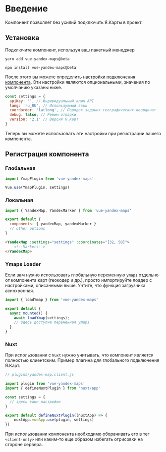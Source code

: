 # Введение

Компонент позволяет без усилий подключить Я.Карты в проект.
## Установка

Подключите компонент, используя ваш пакетный менеджер

<CodeGroup>
  <CodeGroupItem title="YARN">

```bash:no-line-numbers
yarn add vue-yandex-maps@beta
```

  </CodeGroupItem>

  <CodeGroupItem title="NPM">

```bash:no-line-numbers
npm install vue-yandex-maps@beta
```

  </CodeGroupItem>
</CodeGroup>

После этого вы можете определить [настройки подключения компонента](https://yandex.ru/dev/maps/jsapi/doc/2.1/dg/concepts/load.html#load__param). Эти настройки являются опциональными, значения по умолчанию указаны ниже.

```js
const settings = {
  apiKey: '', // Индивидуальный ключ API
  lang: 'ru_RU', // Используемый язык
  coordorder: 'latlong', // Порядок задания географических координат
  debug: false, // Режим отладки
  version: '2.1' // Версия Я.Карт
}
```

Теперь вы можете использовать эти настройки при регистрации вашего компонента.

## Регистрация компонента

### Глобальная

```js
import YmapPlugin from 'vue-yandex-maps'

Vue.use(YmapPlugin, settings)
```

### Локальная

```js
import { YandexMap, YandexMarker } from 'vue-yandex-maps'

export default {
  components: { yandexMap, yandexMarker }
  // other options
}

```
```html
<YandexMap :settings="settings" :coordinates="[32, 50]">
    <!--Markers-->
</YandexMap>
```

### Ymaps Loader

Если вам нужно использовать глобальную переменную `ymaps` отдельно от компонента карт (геокодер и др.), просто импортируйте лоадер с настройками, описанными выше. Учтите, что функция загрузчика асинхронная.

```js
import { loadYmap } from 'vue-yandex-maps'

export default {
  async mounted() {
    await loadYmap(settings);
    // здесь доступна переменная ymaps
  }
}
```

### Nuxt

При использовании с `Nuxt` нужно учитывать, что компонент является полностью клиентским. Пример плагина для глобального подключения Я.Карт.

```js
// plugins/yandex-map.client.js

import plugin from 'vue-yandex-maps'
import { defineNuxtPlugin } from 'nuxt/app'

const settings = {
  // здесь ваши настройки
}

export default defineNuxtPlugin((nuxtApp) => {
    nuxtApp.vueApp.use(plugin, settings)
})
```
При использовании компонента необходимо оборачивать его в тег `<client-only>` или каким-то еще образом избегать отрисовки на стороне сервера.

